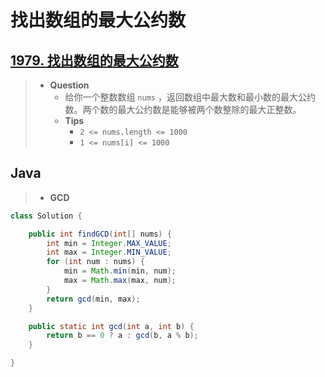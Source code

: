 # 找出数组的最大公约数

## [1979. 找出数组的最大公约数](https://leetcode.cn/problems/find-greatest-common-divisor-of-array/)

> - **Question**
>   - 给你一个整数数组 `nums` ，返回数组中最大数和最小数的最大公约数。两个数的最大公约数是能够被两个数整除的最大正整数。
>   - **Tips**
>     - `2 <= nums.length <= 1000`
>     - `1 <= nums[i] <= 1000`

## Java

> - **GCD**

```java
class Solution {

    public int findGCD(int[] nums) {
        int min = Integer.MAX_VALUE;
        int max = Integer.MIN_VALUE;
        for (int num : nums) {
            min = Math.min(min, num);
            max = Math.max(max, num);
        }
        return gcd(min, max);
    }

    public static int gcd(int a, int b) {
        return b == 0 ? a : gcd(b, a % b);
    }

}
```
